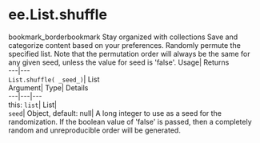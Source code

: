  
#  ee.List.shuffle 
bookmark_borderbookmark Stay organized with collections  Save and categorize content based on your preferences.
Randomly permute the specified list. Note that the permutation order will always be the same for any given seed, unless the value for seed is 'false'. 
Usage| Returns  
---|---  
`List.shuffle( _seed_)`| List  
Argument| Type| Details  
---|---|---  
this: `list`| List|   
`seed`| Object, default: null| A long integer to use as a seed for the randomization. If the boolean value of 'false' is passed, then a completely random and unreproducible order will be generated.  
